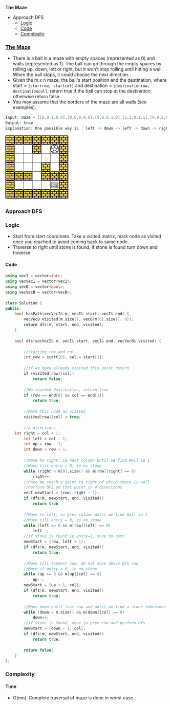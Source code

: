 **The Maze**
- Approach DFS
  - [Logic](#l)
  - [Code](#c)
  - [Complexity](#co)

### [The Maze](https://leetcode.com/problems/the-maze/)
- There is a ball in a maze with empty spaces (represented as 0) and walls (represented as 1). The ball can go through the empty spaces by rolling up, down, left or right, but it won't stop rolling until hitting a wall. When the ball stops, it could choose the next direction.
- Given the m x n maze, the ball's start position and the destination, where start = `[startrow, startcol]` and destination = `[destinationrow, destinationcol]`, return true if the ball can stop at the destination, otherwise return false.
- You may assume that the borders of the maze are all walls (see examples).
```c
Input: maze = [[0,0,1,0,0],[0,0,0,0,0],[0,0,0,1,0],[1,1,0,1,1],[0,0,0,0,0]], start = [0,4], destination = [4,4]
Output: true
Explanation: One possible way is : left -> down -> left -> down -> right -> down -> right.
```
<img src=maze1.jpg width=200 />

### Approach DFS
<a name=l></a>
### Logic
- Start from start coordinate. Take a visited matrix, mark node as visited once you reached to avoid coming back to same node.
- Traverse to right until stone is found, if stone is found turn down and traverse.

<a name=c></a>
#### Code
```cpp
using vecI = vector<int>;
using vecVecI = vector<vecI>;
using vecB = vector<bool>;
using vecVecB = vector<vecB>;

class Solution {
public:
    bool hasPath(vecVecI& m, vecI& start, vecI& end) {
		vecVecB visited(m.size(), vecB(m[0].size(), 0));
        return dfs(m, start, end, visited);
    }

	bool dfs(vecVecI& m, vecI& start, vecI& end, vecVecB& visited) {
	
		//Starting row and col
		int row = start[0], col = start[1];
		
		//if we have already visited this point return
        if (visited[row][col])
            return false;
			
		//We reached destination, return true
        if (row == end[0] && col == end[1])
            return true;
			
		//Mark this node as visited
        visited[row][col] = true;
		
		//4 directions
    int right = col + 1;
		int left = col - 1;
		int up = row - 1;
		int down = row + 1;
		
		//Move to right, ie next column until we find Wall ie 1
		//Move till entry = 0, ie no stone
        while (right < m[0].size() && m[row][right] == 0)
            right++;
		//Once We reach a point to right of which there is wall
		//Perform DFS on that point in 4 directions
        vecI newStart = {row, right - 1};
        if (dfs(m, newStart, end, visited))
            return true;
			
		//Move to left, ie prev column until we find Wall ie 1
		//Move till entry = 0, ie no stone
        while (left >= 0 && m[row][left] == 0)
            left--;
		//if stone is found ie entry=1, move to next 
        newStart = {row, left + 1};
        if (dfs(m, newStart, end, visited))
            return true;
			
		//Move till topmost row, do not move above 0th row
		//Move if entry = 0, ie no stone
        while (up >= 0 && m[up][col] == 0)
            up--;
        newStart = {up + 1, col};
        if (dfs(m, newStart, end, visited))
            return true;
			
		//Move down until last row and until we find a stone inbetween
        while (down < m.size() && m[down][col] == 0)
            down++;
		//if stone is found, move to prev row and perform dfs
        newStart = {down - 1, col};
        if (dfs(m, newStart, end, visited))
            return true;
			
        return false;
    }
};
```

<a name=co></a>
### Complexity
#### Time
- O(mn). Complete traversal of maze is done in worst case.
